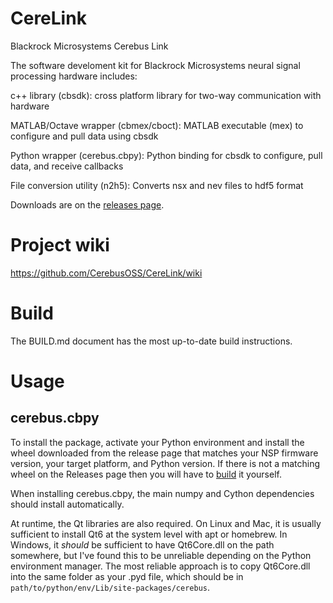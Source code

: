 CereLink
========

Blackrock Microsystems Cerebus Link

The software develoment kit for Blackrock Microsystems neural signal processing hardware includes:

c++ library (cbsdk): cross platform library for two-way communication with hardware

MATLAB/Octave wrapper (cbmex/cboct): MATLAB executable (mex) to configure and pull data using cbsdk

Python wrapper (cerebus.cbpy): Python binding for cbsdk to configure, pull data, and receive callbacks

File conversion utility (n2h5): Converts nsx and nev files to hdf5 format

Downloads are on the [releases page](https://github.com/CerebusOSS/CereLink/releases).

# Project wiki

https://github.com/CerebusOSS/CereLink/wiki

# Build

The BUILD.md document has the most up-to-date build instructions.

# Usage

## cerebus.cbpy

To install the package, activate your Python environment and install the wheel downloaded from the release page that matches your NSP firmware version, your target platform, and Python version. If there is not a matching wheel on the Releases page then you will have to [build](BUILD.md) it yourself.

When installing cerebus.cbpy, the main numpy and Cython dependencies should install automatically.

At runtime, the Qt libraries are also required. On Linux and Mac, it is usually sufficient to install Qt6 at the system level with apt or homebrew. In Windows, it _should_ be sufficient to have Qt6Core.dll on the path somewhere, but I've found this to be unreliable depending on the Python environment manager. The most reliable approach is to copy Qt6Core.dll into the same folder as your .pyd file, which should be in `path/to/python/env/Lib/site-packages/cerebus`.
